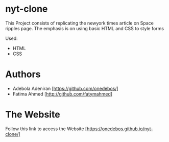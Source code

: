 # nyt-clone
This Project consists of replicating the newyork times article on Space ripples page. The emphasis is on using basic HTML and CSS to style forms

Used:
- HTML
- CSS

# Authors
- Adebola Adeniran  [https://github.com/onedebos/]
- Fatima Ahmed [http://github.com/fatymahmed]


# The Website
Follow this link to access the Website 
[https://onedebos.github.io/nyt-clone/]

